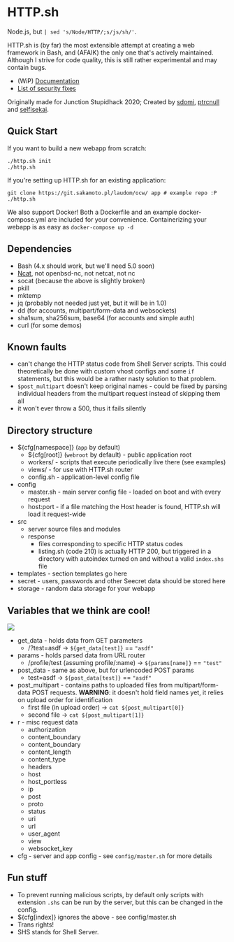 # HTTP.sh
Node.js, but `| sed 's/Node/HTTP/;s/js/sh/'`.

HTTP.sh is (by far) the most extensible attempt at creating a web framework in Bash, and (AFAIK) the only one that's actively maintained. Although I strive for code quality, this is still rather experimental and may contain bugs.

- (WiP) [Documentation](docs/)
- [List of security fixes](docs/sec-fixes/)

Originally made for Junction Stupidhack 2020; Created by [sdomi](https://sakamoto.pl/), [ptrcnull](https://ptrcnull.me/) and [selfisekai](https://selfisekai.rocks/).

## Quick Start

If you want to build a new webapp from scratch:

```
./http.sh init
./http.sh
```

If you're setting up HTTP.sh for an existing application:

```
git clone https://git.sakamoto.pl/laudom/ocw/ app # example repo :P
./http.sh
```

We also support Docker! Both a Dockerfile and an example docker-compose.yml are included for your convenience. Containerizing your webapp is as easy as `docker-compose up -d`

## Dependencies

- Bash (4.x should work, but we'll need 5.0 soon)
- [Ncat](https://nmap.org/ncat), not openbsd-nc, not netcat, not nc
- socat (because the above is slightly broken)
- pkill
- mktemp
- jq (probably not needed just yet, but it will be in 1.0)
- dd (for accounts, multipart/form-data and websockets)
- sha1sum, sha256sum, base64 (for accounts and simple auth)
- curl (for some demos)

## Known faults

- can't change the HTTP status code from Shell Server scripts. This could theoretically be done with custom vhost configs and some `if` statements, but this would be a rather nasty solution to that problem.
- `$post_multipart` doesn't keep original names - could be fixed by parsing individual headers from the multipart request instead of skipping them all
- it won't ever throw a 500, thus it fails silently

## Directory structure
- ${cfg[namespace]} (`app` by default)
	- ${cfg[root]} (`webroot` by default) - public application root
	- workers/ - scripts that execute periodically live there (see examples)
	- views/ - for use with HTTP.sh router
	- config.sh - application-level config file
- config
	- master.sh - main server config file - loaded on boot and with every request
	- host:port - if a file matching the Host header is found, HTTP.sh will load it request-wide
- src
	- server source files and modules
	- response
		- files corresponding to specific HTTP status codes
		- listing.sh (code 210) is actually HTTP 200, but triggered in a directory with autoindex turned on and without a valid `index.shs` file
- templates - section templates go here
- secret - users, passwords and other Seecret data should be stored here
- storage - random data storage for your webapp

## Variables that we think are cool!

![](https://f.sakamoto.pl/d6584c01-1c48-42b9-935b-d9a89af4e071file_101.jpg)

- get_data - holds data from GET parameters
	- /?test=asdf -> `${get_data[test]}` == `"asdf"`
- params - holds parsed data from URL router
	- /profile/test (assuming profile/:name) -> `${params[name]}` == `"test"` 
- post_data - same as above, but for urlencoded POST params
	- test=asdf -> `${post_data[test]}` == `"asdf"`
- post_multipart - contains paths to uploaded files from multipart/form-data POST requests. **WARNING**: it doesn't hold field names yet, it relies on upload order for identification
	- first file (in upload order) -> `cat ${post_multipart[0]}`
	- second file -> `cat ${post_multipart[1]}`
- r - misc request data
	- authorization
	- content_boundary
	- content_boundary
	- content_length
	- content_type
	- headers
	- host
	- host_portless
	- ip
	- post
	- proto
	- status
	- uri
	- url
	- user_agent
	- view
	- websocket_key
- cfg - server and app config - see `config/master.sh` for more details
	
## Fun stuff

- To prevent running malicious scripts, by default only scripts with extension `.shs` can be run by the server, but this can be changed in the config.
- ${cfg[index]} ignores the above - see config/master.sh
- Trans rights!
- SHS stands for Shell Server.

